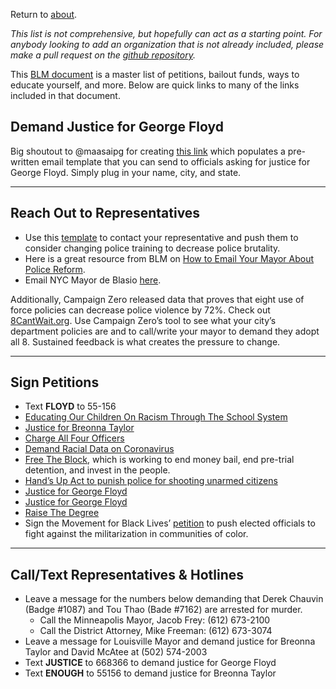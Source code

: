 Return to <a href="https://vocalmajority.github.io/about/">about</a>.

*This list is not comprehensive, but hopefully can act as a starting point. For anybody looking to add an organization that is not already included, please make a pull request on the [github repository](https://github.com/vocalmajority).*

This <a href="https://docs.google.com/document/d/1-0KC83vYfVQ-2freQveH43PWxuab2uWDEGolzrNoIks/mobilebasic#h.28ybn38q6jee">BLM document</a> is a master list of petitions, bailout funds, ways to educate yourself, and more. Below are quick links to many of the links included in that document.

## Demand Justice for George Floyd

Big shoutout to @maasaipg for creating <a href="https://l.instagram.com/?u=http%3A%2F%2Ftinyurl.com%2Femailforfloyd%2F&e=ATMioPXqMDcACANBmCw0rfjiDrjt-r26lAkYejJVAgG9FhuwLHR9qPFxReK-jEplvg0pA-DZyuRyX78NyvFv&s=1">this link</a> which populates a pre-written email template that you can send to officials asking for justice for George Floyd. Simply plug in your name, city, and state. 

___

## Reach Out to Representatives

* Use this <a href="https://docs.google.com/document/d/1z6P7fwyAgRYFD4YXu22YIIfCUSLDKxyyNzp2cU0eMkI/mobilebasic">template</a> to contact your representative and push them to consider changing police training to decrease police brutality.
* Here is a great resource from BLM on <a href="https://docs.google.com/document/d/1TiM590c9MjOzh60kQKkleI-euzDr7sD-FT3rXIDNvlc/edit">How to Email Your Mayor About Police Reform</a>. 
* Email NYC Mayor de Blasio <a href="https://www1.nyc.gov/office-of-the-mayor/mayor-contact.page">here</a>.

Additionally, Campaign Zero released data that proves that eight use of force policies can decrease police violence by 72%. Check out <a href="https://8cantwait.org/">8CantWait.org</a>. Use Campaign Zero’s tool to see what your city’s department policies are and to call/write your mayor to demand they adopt all 8. Sustained feedback is what creates the pressure to change.

___

## Sign Petitions

* Text __FLOYD__ to 55-156
* <a href="https://www.change.org/p/board-of-education-educating-our-children-to-understanding-racism?source_location=petitions_browse">Educating Our Children On Racism Through The School System</a>
* <a href="https://www.change.org/p/andy-beshear-justice-for-breonna-taylor">Justice for Breonna Taylor</a>
* <a href="https://www.change.org/p/hennepin-county-attorney-michael-freeman-and-mayor-frey-charge-all-four-officers-involved-in-george-floyd-s-death-with-first-degree-murder?source_location=petitions_browse">Charge All Four Officers</a>
* <a href="https://blacklivesmatter.com/demand-racial-data-on-coronavirus/">Demand Racial Data on Coronavirus</a>
* <a href="https://www.freetheblock.org/">Free The Block</a>, which is working to end money bail, end pre-trial detention, and invest in the people.
* <a href="https://www.change.org/p/us-senate-hands-up-act">Hand’s Up Act to punish police for shooting unarmed citizens</a>
* <a href="https://act.colorofchange.org/sign/justiceforfloyd_george_floyd_minneapolis">Justice for George Floyd</a>
* <a href="https://www.change.org/p/mayor-jacob-frey-justice-for-george-floyd">Justice for George Floyd</a>
* <a href="https://www.change.org/p/minneapolis-district-attorney-raise-the-degree">Raise The Degree</a>
* Sign the Movement for Black Lives’ <a href="https://m4bl.org/join-our-movement/">petition</a> to push elected officials to fight against the militarization in communities of color.

___

## Call/Text Representatives & Hotlines

* Leave a message for the numbers below demanding that Derek Chauvin (Badge #1087) and Tou Thao (Bade #7162) are arrested for murder.
  * Call the Minneapolis Mayor, Jacob Frey: (612) 673-2100
  * Call the District Attorney, Mike Freeman: (612) 673-3074
* Leave a message for Louisville Mayor and demand justice for Breonna Taylor and David McAtee at (502) 574-2003
* Text __JUSTICE__ to 668366 to demand justice for George Floyd
* Text __ENOUGH__ to 55156 to demand justice for Breonna Taylor
